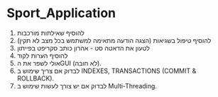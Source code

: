 # Sport_Application
1) להוסיף שאילתות מורכבות
2) להוסיף טיפול בשגיאות (הצגה הודעה מתאימה למשתמש בכל מצב לא תקין)
3) לטעון את הדאטה סט - אהרון כותב סקריפט בפייתון
4) להוסיף הערות לקוד
5) אולי לשפר את הGUI (לא חובה).
6) לבדוק אם צריך שימוש ב INDEXES, TRANSACTIONS (COMMIT & ROLLBACK).
7) לבדוק אם יש צורך לעשות שימוש ב Multi-Threading.
